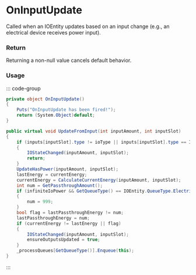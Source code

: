# OnInputUpdate
<Badge type="info" text="Electronic"/><Badge type="danger" text="Carbon Compatible"/><Badge type="warning" text="Oxide Compatible"/>
Called when an IOEntity updates based on an input change (e.g., an electrical device receives power input).

### Return
Returning a non-null value cancels default behavior.

### Usage
::: code-group
```csharp [Example]
private object OnInputUpdate()
{
	Puts("OnInputUpdate has been fired!");
	return (System.Object)default;
}
```
```csharp [Source — Assembly-CSharp @ IOEntity]
public virtual void UpdateFromInput(int inputAmount, int inputSlot)
{
	if (inputs[inputSlot].type != ioType || inputs[inputSlot].type == IOEntity.IOType.Industrial)
	{
		IOStateChanged(inputAmount, inputSlot);
		return;
	}
	UpdateHasPower(inputAmount, inputSlot);
	lastEnergy = currentEnergy;
	currentEnergy = CalculateCurrentEnergy(inputAmount, inputSlot);
	int num = GetPassthroughAmount();
	if (infiniteIoPower && GetQueueType() == IOEntity.QueueType.ElectricLowPriority)
	{
		num = 999;
	}
	bool flag = lastPassthroughEnergy != num;
	lastPassthroughEnergy = num;
	if (currentEnergy != lastEnergy || flag)
	{
		IOStateChanged(inputAmount, inputSlot);
		ensureOutputsUpdated = true;
	}
	_processQueues[GetQueueType()].Enqueue(this);
}

```
:::
